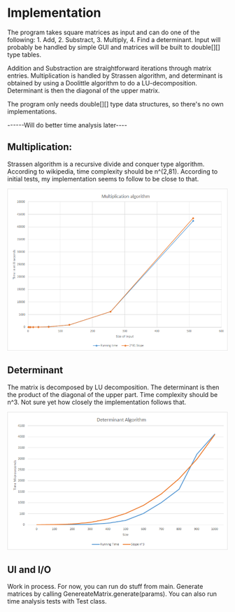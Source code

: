 # Implementation

The program takes square matrices as input and can do one of the following: 1. Add, 2. Substract, 3. Multiply, 
4. Find a determinant. Input will probably be handled by simple GUI and matrices will be built to double[][] type tables.

Addition and Substraction are straightforward iterations through matrix entries. Multiplication is handled by Strassen algorithm,
and determinant is obtained by using a Doolittle algorithm to do a LU-decomposition. Determinant is then the diagonal of the upper
matrix.

The program only needs double[][] type data structures, so there's no own implementations.

------Will do better time analysis later----

## Multiplication:

Strassen algorithm is a recursive divide and conquer type algorithm. According to wikipedia, time complexity should be n^(2,81). 
According to initial tests, my implementation seems to follow to be close to that.

![](https://github.com/tonitomaatti/MatrixCalc/blob/master/Documentation/MultiplicationTimeAnalysis.png)


## Determinant

The matrix is decomposed by LU decomposition. The determinant is then the product of the diagonal of the upper part. Time complexity
should be n^3. Not sure yet how closely the implementation follows that.

![](https://github.com/tonitomaatti/MatrixCalc/blob/master/Documentation/DeterminantTimeAnalysis.png)

## UI and I/O

Work in process. For now, you can run do stuff from main. Generate matrices by calling GenereateMatrix.generate(params). You can
also run time analysis tests with Test class. 




